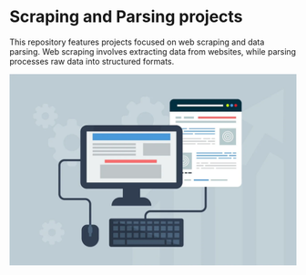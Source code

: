 # Scraping and Parsing projects

This repository features projects focused on web scraping and data parsing. Web scraping involves extracting data from websites, while parsing processes raw data into structured formats.

![alt text](./scraping.webp)